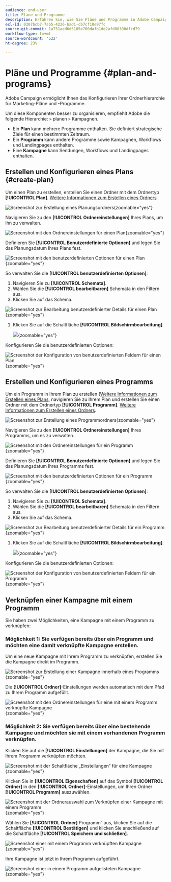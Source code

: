 ```yaml
---
audience: end-user
title: Pläne und Programme
description: Erfahren Sie, wie Sie Pläne und Programme in Adobe Campaign erstellen und konfigurieren können.
exl-id: 0307bcb7-7ab5-4226-bad1-cb7cf10e97fc
source-git-commit: 1a751aed6d5185e700dafb1de2afd88300dfcd79
workflow-type: tm+mt
source-wordcount: '522'
ht-degree: 23%

---
```


# Pläne und Programme {#plan-and-programs}

Adobe Campaign ermöglicht Ihnen das Konfigurieren Ihrer Ordnerhierarchie für Marketing-Pläne und -Programme.

Um diese Komponenten besser zu organisieren, empfiehlt Adobe die folgende Hierarchie: `>` planen `>` Kampagnen.

* Ein **Plan** kann mehrere Programme enthalten. Sie definiert strategische Ziele für einen bestimmten Zeitraum.
* Ein **Programm** kann andere Programme sowie Kampagnen, Workflows und Landingpages enthalten.
* Eine **Kampagne** kann Sendungen, Workflows und Landingpages enthalten.

## Erstellen und Konfigurieren eines Plans {#create-plan}

Um einen Plan zu erstellen, erstellen Sie einen Ordner mit dem Ordnertyp **[!UICONTROL Plan]**. [Weitere Informationen zum Erstellen eines Ordners](../get-started/work-with-folders.md)

![Screenshot zur Erstellung eines Planungsordners](assets/plan_create.png){zoomable="yes"}

Navigieren Sie zu den **[!UICONTROL Ordnereinstellungen]** Ihres Plans, um ihn zu verwalten.

![Screenshot mit den Ordnereinstellungen für einen Plan](assets/plan_settings.png){zoomable="yes"}

Definieren Sie **[!UICONTROL Benutzerdefinierte Optionen]** und legen Sie das Planungsdatum Ihres Plans fest.

![Screenshot mit den benutzerdefinierten Optionen für einen Plan](assets/plan_options.png){zoomable="yes"}

So verwalten Sie die **[!UICONTROL benutzerdefinierten Optionen]**:

1. Navigieren Sie zu **[!UICONTROL Schemata]**.
1. Wählen Sie die **[!UICONTROL bearbeitbaren]** Schemata in den Filtern aus.
1. Klicken Sie auf das Schema.

![Screenshot zur Bearbeitung benutzerdefinierter Details für einen Plan](assets/plan_edit.png){zoomable="yes"}

1. Klicken Sie auf die Schaltfläche **[!UICONTROL Bildschirmbearbeitung]**.

   ![](assets/plan_edit2.png){zoomable="yes"}

Konfigurieren Sie die benutzerdefinierten Optionen:

![Screenshot der Konfiguration von benutzerdefinierten Feldern für einen Plan](assets/plan_customfields.png){zoomable="yes"}

## Erstellen und Konfigurieren eines Programms

Um ein Programm in Ihrem Plan zu erstellen ([Weitere Informationen zum Erstellen eines Plans](#create-plan), navigieren Sie zu Ihrem Plan und erstellen Sie einen Ordner mit dem Ordnertyp **[!UICONTROL Programm]**. [Weitere Informationen zum Erstellen eines Ordners](../get-started/work-with-folders.md).

![Screenshot zur Erstellung eines Programmordners](assets/program_create.png){zoomable="yes"}

Navigieren Sie zu den **[!UICONTROL Ordnereinstellungen]** Ihres Programms, um es zu verwalten.

![Screenshot mit den Ordnereinstellungen für ein Programm](assets/program_settings.png){zoomable="yes"}

Definieren Sie **[!UICONTROL Benutzerdefinierte Optionen]** und legen Sie das Planungsdatum Ihres Programms fest.

![Screenshot mit den benutzerdefinierten Optionen für ein Programm](assets/program_options.png){zoomable="yes"}

So verwalten Sie die **[!UICONTROL benutzerdefinierten Optionen]**:

1. Navigieren Sie zu **[!UICONTROL Schemata]**.
1. Wählen Sie die **[!UICONTROL bearbeitbaren]** Schemata in den Filtern aus.
1. Klicken Sie auf das Schema.

![Screenshot zur Bearbeitung benutzerdefinierter Details für ein Programm](assets/program_edit.png){zoomable="yes"}

1. Klicken Sie auf die Schaltfläche **[!UICONTROL Bildschirmbearbeitung]**.

   ![](assets/program_edit2.png){zoomable="yes"}

Konfigurieren Sie die benutzerdefinierten Optionen:

![Screenshot der Konfiguration von benutzerdefinierten Feldern für ein Programm](assets/program_customfields.png){zoomable="yes"}

## Verknüpfen einer Kampagne mit einem Programm

Sie haben zwei Möglichkeiten, eine Kampagne mit einem Programm zu verknüpfen:

### Möglichkeit 1: Sie verfügen bereits über ein Programm und möchten eine damit verknüpfte Kampagne erstellen.

Um eine neue Kampagne mit Ihrem Programm zu verknüpfen, erstellen Sie die Kampagne direkt im Programm.

![Screenshot zur Erstellung einer Kampagne innerhalb eines Programms](assets/program_campaign_create.png){zoomable="yes"}

Die **[!UICONTROL Ordner]**-Einstellungen werden automatisch mit dem Pfad zu Ihrem Programm aufgefüllt.

![Screenshot mit den Ordnereinstellungen für eine mit einem Programm verknüpfte Kampagne](assets/program_campaign_folder.png){zoomable="yes"}

### Möglichkeit 2: Sie verfügen bereits über eine bestehende Kampagne und möchten sie mit einem vorhandenen Programm verknüpfen.

Klicken Sie auf die **[!UICONTROL Einstellungen]** der Kampagne, die Sie mit Ihrem Programm verknüpfen möchten.

![Screenshot mit der Schaltfläche „Einstellungen“ für eine Kampagne](assets/campaign_settings.png){zoomable="yes"}

Klicken Sie in **[!UICONTROL Eigenschaften]** auf das Symbol **[!UICONTROL Ordner]** in den **[!UICONTROL Ordner]**-Einstellungen, um Ihren Ordner **[!UICONTROL Programm]** auszuwählen.

![Screenshot mit der Ordnerauswahl zum Verknüpfen einer Kampagne mit einem Programm](assets/campaign_folder.png){zoomable="yes"}

Wählen Sie **[!UICONTROL Ordner]** Programm“ aus, klicken Sie auf die Schaltfläche **[!UICONTROL Bestätigen]** und klicken Sie anschließend auf die Schaltfläche **[!UICONTROL Speichern und schließen]**.

![Screenshot einer mit einem Programm verknüpften Kampagne](assets/campaign_linked.png){zoomable="yes"}

Ihre Kampagne ist jetzt in Ihrem Programm aufgeführt.

![Screenshot einer in einem Programm aufgelisteten Kampagne](assets/campaign_in_program.png){zoomable="yes"}